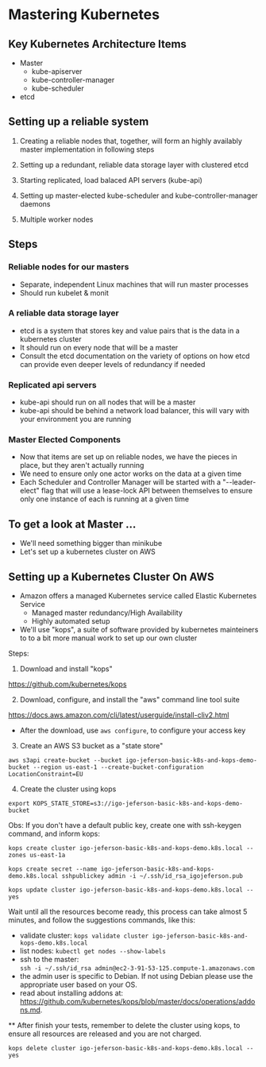# Mastering Kubernetes 

## Key Kubernetes Architecture Items

* Master
    * kube-apiserver
    * kube-controller-manager
    * kube-scheduler
* etcd

## Setting up a reliable system

1. Creating a reliable nodes that, together, will form an highly availably master implementation in following steps

2. Setting up a redundant, reliable data storage layer with clustered etcd

3. Starting replicated, load balaced API servers (kube-api)

4. Setting up master-elected kube-scheduler and kube-controller-manager daemons

5. Multiple worker nodes

## Steps

### Reliable nodes for our masters

* Separate, independent Linux machines that will run master processes
* Should run kubelet & monit

### A reliable data storage layer

* etcd is a system that stores key and value pairs that is the data in a kubernetes cluster
* It should run on every node that will be a master
* Consult the etcd documentation on the variety of options on how etcd can provide even deeper levels of redundancy if needed

### Replicated api servers

* kube-api should run on all nodes that will be a master
* kube-api should be behind a network load balancer, this will vary with your environment you are running

### Master Elected Components

* Now that items are set up on reliable nodes, we have the pieces in place, but they aren't actually running
* We need to ensure only one actor works on the data at a given time
* Each Scheduler and Controller Manager will be started with a "--leader-elect" flag that will use a lease-lock API between themselves to ensure only one instance of each is running at a given time

## To get  a look at Master ...

* We'll need something bigger than  minikube
* Let's set up a kubernetes cluster on AWS

## Setting up a Kubernetes Cluster On AWS

* Amazon offers a managed Kubernetes service called Elastic Kubernetes Service
    * Managed master redundancy/High Availability
    * Highly automated setup
* We'll use "kops", a suite of software provided by kubernetes mainteiners to to a bit more manual work to set up our own cluster

Steps:

1. Download and install "kops" 

https://github.com/kubernetes/kops

2. Download, configure, and install the "aws" command line tool suite

https://docs.aws.amazon.com/cli/latest/userguide/install-cliv2.html

* After the download, use ``` aws configure ```, to configure your access key

3. Create an AWS S3 bucket as a "state store"

``` aws s3api create-bucket --bucket igo-jeferson-basic-k8s-and-kops-demo-bucket --region us-east-1 --create-bucket-configuration LocationConstraint=EU ```

4. Create the cluster using kops

``` export KOPS_STATE_STORE=s3://igo-jeferson-basic-k8s-and-kops-demo-bucket ```

Obs: If you don't have a default public key, create one with ssh-keygen command, and inform kops:

``` kops create cluster igo-jeferson-basic-k8s-and-kops-demo.k8s.local --zones us-east-1a ```

``` kops create secret --name igo-jeferson-basic-k8s-and-kops-demo.k8s.local sshpublickey admin -i ~/.ssh/id_rsa_igojeferson.pub ```

``` kops update cluster igo-jeferson-basic-k8s-and-kops-demo.k8s.local --yes ```


Wait until all the resources become ready, this process can take almost 5 minutes, and follow the suggestions commands, like this:

 * validate cluster: ``` kops validate cluster igo-jeferson-basic-k8s-and-kops-demo.k8s.local ```
 * list nodes:  ``` kubectl get nodes --show-labels  ```
 * ssh to the master:  
 ``` ssh -i ~/.ssh/id_rsa admin@ec2-3-91-53-125.compute-1.amazonaws.com  ```
 * the admin user is specific to Debian. If not using Debian please use the appropriate user based on your OS.
 * read about installing addons at: https://github.com/kubernetes/kops/blob/master/docs/operations/addons.md.


** After finish your tests, remember to delete the cluster using kops, to ensure all resources are released and you are not charged.

 ``` kops delete cluster igo-jeferson-basic-k8s-and-kops-demo.k8s.local --yes ```